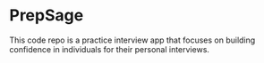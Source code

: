 # PrepSage
This code repo is a practice interview app that focuses on building confidence in individuals for their personal interviews.
